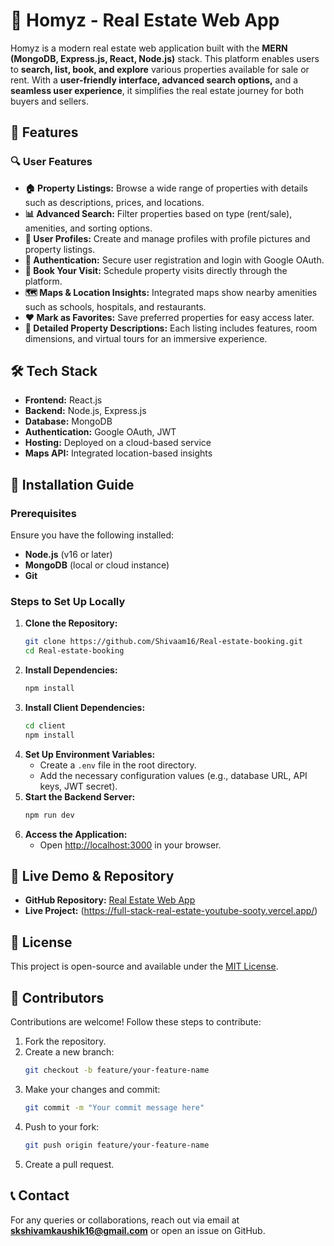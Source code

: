 # 🏡 Homyz - Real Estate Web App

Homyz is a modern real estate web application built with the **MERN (MongoDB, Express.js, React, Node.js)** stack. This platform enables users to **search, list, book, and explore** various properties available for sale or rent. With a **user-friendly interface, advanced search options,** and a **seamless user experience**, it simplifies the real estate journey for both buyers and sellers.

## 🚀 Features

### 🔍 User Features

- **🏠 Property Listings:** Browse a wide range of properties with details such as descriptions, prices, and locations.
- **📊 Advanced Search:** Filter properties based on type (rent/sale), amenities, and sorting options.
- **👤 User Profiles:** Create and manage profiles with profile pictures and property listings.
- **🔐 Authentication:** Secure user registration and login with Google OAuth.
- **📅 Book Your Visit:** Schedule property visits directly through the platform.
- **🗺️ Maps & Location Insights:** Integrated maps show nearby amenities such as schools, hospitals, and restaurants.
- **❤️ Mark as Favorites:** Save preferred properties for easy access later.
- **📝 Detailed Property Descriptions:** Each listing includes features, room dimensions, and virtual tours for an immersive experience.

## 🛠️ Tech Stack

- **Frontend:** React.js
- **Backend:** Node.js, Express.js
- **Database:** MongoDB
- **Authentication:** Google OAuth, JWT
- **Hosting:** Deployed on a cloud-based service
- **Maps API:** Integrated location-based insights

## 📌 Installation Guide

### Prerequisites

Ensure you have the following installed:
- **Node.js** (v16 or later)
- **MongoDB** (local or cloud instance)
- **Git**

### Steps to Set Up Locally

1. **Clone the Repository:**
   ```bash
   git clone https://github.com/Shivaam16/Real-estate-booking.git
   cd Real-estate-booking
   ```
2. **Install Dependencies:**
   ```bash
   npm install
   ```
3. **Install Client Dependencies:**
   ```bash
   cd client
   npm install
   ```
4. **Set Up Environment Variables:**
   - Create a `.env` file in the root directory.
   - Add the necessary configuration values (e.g., database URL, API keys, JWT secret).
5. **Start the Backend Server:**
   ```bash
   npm run dev
   ```
6. **Access the Application:**
   - Open [http://localhost:3000](http://localhost:3000) in your browser.

## 🔗 Live Demo & Repository

- **GitHub Repository:** [Real Estate Web App](https://github.com/Shivaam16/Real-estate-booking)
- **Live Project:** (https://full-stack-real-estate-youtube-sooty.vercel.app/)

## 📜 License

This project is open-source and available under the [MIT License](./LICENSE).

## 👥 Contributors

Contributions are welcome! Follow these steps to contribute:

1. Fork the repository.
2. Create a new branch:
   ```bash
   git checkout -b feature/your-feature-name
   ```
3. Make your changes and commit:
   ```bash
   git commit -m "Your commit message here"
   ```
4. Push to your fork:
   ```bash
   git push origin feature/your-feature-name
   ```
5. Create a pull request.

## 📞 Contact

For any queries or collaborations, reach out via email at **skshivamkaushik16@gmail.com** or open an issue on GitHub.

